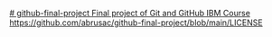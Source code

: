 [# github-final-project
Final project of Git and GitHub IBM Course
](https://github.com/abrusac/github-final-project/blob/main/LICENSE)https://github.com/abrusac/github-final-project/blob/main/LICENSE
